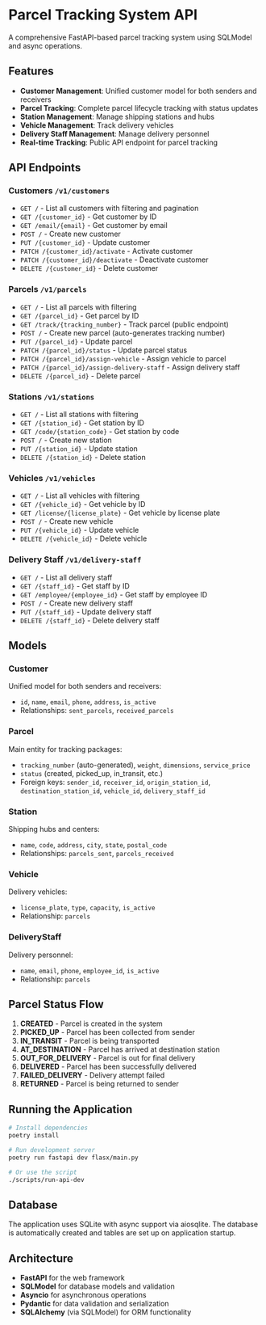 # Parcel Tracking System API

A comprehensive FastAPI-based parcel tracking system using SQLModel and async operations.

## Features

- **Customer Management**: Unified customer model for both senders and receivers
- **Parcel Tracking**: Complete parcel lifecycle tracking with status updates
- **Station Management**: Manage shipping stations and hubs
- **Vehicle Management**: Track delivery vehicles
- **Delivery Staff Management**: Manage delivery personnel
- **Real-time Tracking**: Public API endpoint for parcel tracking

## API Endpoints

### Customers `/v1/customers`
- `GET /` - List all customers with filtering and pagination
- `GET /{customer_id}` - Get customer by ID
- `GET /email/{email}` - Get customer by email
- `POST /` - Create new customer
- `PUT /{customer_id}` - Update customer
- `PATCH /{customer_id}/activate` - Activate customer
- `PATCH /{customer_id}/deactivate` - Deactivate customer
- `DELETE /{customer_id}` - Delete customer

### Parcels `/v1/parcels`
- `GET /` - List all parcels with filtering
- `GET /{parcel_id}` - Get parcel by ID
- `GET /track/{tracking_number}` - Track parcel (public endpoint)
- `POST /` - Create new parcel (auto-generates tracking number)
- `PUT /{parcel_id}` - Update parcel
- `PATCH /{parcel_id}/status` - Update parcel status
- `PATCH /{parcel_id}/assign-vehicle` - Assign vehicle to parcel
- `PATCH /{parcel_id}/assign-delivery-staff` - Assign delivery staff
- `DELETE /{parcel_id}` - Delete parcel

### Stations `/v1/stations`
- `GET /` - List all stations with filtering
- `GET /{station_id}` - Get station by ID
- `GET /code/{station_code}` - Get station by code
- `POST /` - Create new station
- `PUT /{station_id}` - Update station
- `DELETE /{station_id}` - Delete station

### Vehicles `/v1/vehicles`
- `GET /` - List all vehicles with filtering
- `GET /{vehicle_id}` - Get vehicle by ID
- `GET /license/{license_plate}` - Get vehicle by license plate
- `POST /` - Create new vehicle
- `PUT /{vehicle_id}` - Update vehicle
- `DELETE /{vehicle_id}` - Delete vehicle

### Delivery Staff `/v1/delivery-staff`
- `GET /` - List all delivery staff
- `GET /{staff_id}` - Get staff by ID
- `GET /employee/{employee_id}` - Get staff by employee ID
- `POST /` - Create new delivery staff
- `PUT /{staff_id}` - Update delivery staff
- `DELETE /{staff_id}` - Delete delivery staff

## Models

### Customer
Unified model for both senders and receivers:
- `id`, `name`, `email`, `phone`, `address`, `is_active`
- Relationships: `sent_parcels`, `received_parcels`

### Parcel
Main entity for tracking packages:
- `tracking_number` (auto-generated), `weight`, `dimensions`, `service_price`
- `status` (created, picked_up, in_transit, etc.)
- Foreign keys: `sender_id`, `receiver_id`, `origin_station_id`, `destination_station_id`, `vehicle_id`, `delivery_staff_id`

### Station
Shipping hubs and centers:
- `name`, `code`, `address`, `city`, `state`, `postal_code`
- Relationships: `parcels_sent`, `parcels_received`

### Vehicle
Delivery vehicles:
- `license_plate`, `type`, `capacity`, `is_active`
- Relationship: `parcels`

### DeliveryStaff
Delivery personnel:
- `name`, `email`, `phone`, `employee_id`, `is_active`
- Relationship: `parcels`

## Parcel Status Flow

1. **CREATED** - Parcel is created in the system
2. **PICKED_UP** - Parcel has been collected from sender
3. **IN_TRANSIT** - Parcel is being transported
4. **AT_DESTINATION** - Parcel has arrived at destination station
5. **OUT_FOR_DELIVERY** - Parcel is out for final delivery
6. **DELIVERED** - Parcel has been successfully delivered
7. **FAILED_DELIVERY** - Delivery attempt failed
8. **RETURNED** - Parcel is being returned to sender

## Running the Application

```bash
# Install dependencies
poetry install

# Run development server
poetry run fastapi dev flasx/main.py

# Or use the script
./scripts/run-api-dev
```

## Database

The application uses SQLite with async support via aiosqlite. The database is automatically created and tables are set up on application startup.

## Architecture

- **FastAPI** for the web framework
- **SQLModel** for database models and validation
- **Asyncio** for asynchronous operations
- **Pydantic** for data validation and serialization
- **SQLAlchemy** (via SQLModel) for ORM functionality
